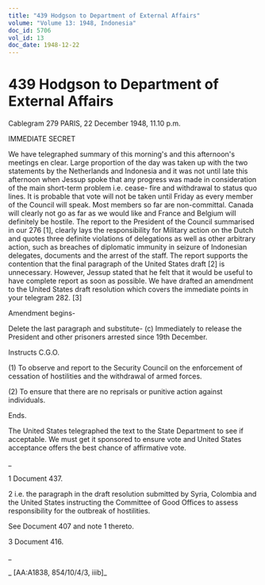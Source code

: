 ```yaml
---
title: "439 Hodgson to Department of External Affairs"
volume: "Volume 13: 1948, Indonesia"
doc_id: 5706
vol_id: 13
doc_date: 1948-12-22
---
```


# 439 Hodgson to Department of External Affairs

Cablegram 279 PARIS, 22 December 1948, 11.10 p.m.

IMMEDIATE SECRET

We have telegraphed summary of this morning's and this afternoon's meetings en clear. Large proportion of the day was taken up with the two statements by the Netherlands and Indonesia and it was not until late this afternoon when Jessup spoke that any progress was made in consideration of the main short-term problem i.e. cease- fire and withdrawal to status quo lines. It is probable that vote will not be taken until Friday as every member of the Council will speak. Most members so far are non-committal. Canada will clearly not go as far as we would like and France and Belgium will definitely be hostile. The report to the President of the Council summarised in our 276 [1], clearly lays the responsibility for Military action on the Dutch and quotes three definite violations of delegations as well as other arbitrary action, such as breaches of diplomatic immunity in seizure of Indonesian delegates, documents and the arrest of the staff. The report supports the contention that the final paragraph of the United States draft [2] is unnecessary. However, Jessup stated that he felt that it would be useful to have complete report as soon as possible. We have drafted an amendment to the United States draft resolution which covers the immediate points in your telegram 282. [3]

Amendment begins-

Delete the last paragraph and substitute- (c) Immediately to release the President and other prisoners arrested since 19th December.

Instructs C.G.O.

(1) To observe and report to the Security Council on the enforcement of cessation of hostilities and the withdrawal of armed forces.

(2) To ensure that there are no reprisals or punitive action against individuals.

Ends.

The United States telegraphed the text to the State Department to see if acceptable. We must get it sponsored to ensure vote and United States acceptance offers the best chance of affirmative vote.

_

1 Document 437.

2 i.e. the paragraph in the draft resolution submitted by Syria, Colombia and the United States instructing the Committee of Good Offices to assess responsibility for the outbreak of hostilities.

See Document 407 and note 1 thereto.

3 Document 416.

_

_ [AA:A1838, 854/10/4/3, iiib]_
